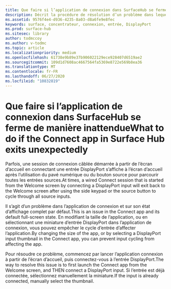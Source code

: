 ```yaml
---
title: Que faire si l’application de connexion dans SurfaceHub se ferme de manière inattendue
description: Décrit la procédure de résolution d’un problème dans lequel l’application de connexion dans surface Hub s’arrête sur l’écran d’accueil après le recyclage des entrées.
ms.assetid: 9576f4e4-d936-4235-8a03-d8a6fe9e8fec
keywords: surface, concentrateur, connexion, entrée, DisplayPort
ms.prod: surface-hub
ms.sitesec: library
author: todmccoy
ms.author: v-todmc
ms.topic: article
ms.localizationpriority: medium
ms.openlocfilehash: 61738e9b89e37b906022129ece928407d6519ae2
ms.sourcegitcommit: 109d1d7608ac4667564fa5369e8722e569b8ea36
ms.translationtype: MT
ms.contentlocale: fr-FR
ms.lasthandoff: 06/27/2020
ms.locfileid: "10832819"
---
```

# <span data-ttu-id="59def-104">Que faire si l’application de connexion dans SurfaceHub se ferme de manière inattendue</span><span class="sxs-lookup"><span data-stu-id="59def-104">What to do if the Connect app in Surface Hub exits unexpectedly</span></span>

<span data-ttu-id="59def-105">Parfois, une session de connexion câblée démarrée à partir de l’écran d’accueil en connectant une entrée DisplayPort s’affiche à l’écran d’accueil après l’utilisation du pavé numérique ou du bouton source pour parcourir toutes les entrées sources.</span><span class="sxs-lookup"><span data-stu-id="59def-105">At times, a wired Connect session that is started from the Welcome screen by connecting a DisplayPort input will exit back to the Welcome screen after using the side keypad or the source button to cycle through all source inputs.</span></span>

<span data-ttu-id="59def-106">Il s’agit d’un problème dans l’application de connexion et sur son état d’affichage complet par défaut.</span><span class="sxs-lookup"><span data-stu-id="59def-106">This is an issue in the Connect app and its default full-screen state.</span></span> <span data-ttu-id="59def-107">En modifiant la taille de l’application, ou en sélectionnant une miniature d’entrée DisplayPort dans l’application de connexion, vous pouvez empêcher le cycle d’entrée d’affecter l’application.</span><span class="sxs-lookup"><span data-stu-id="59def-107">By changing the size of the app, or by selecting a DisplayPort input thumbnail in the Connect app, you can prevent input cycling from affecting the app.</span></span>

<span data-ttu-id="59def-108">Pour résoudre ce problème, commencez par lancer l’application connexion à partir de l’écran d’accueil, puis connectez-vous à l’entrée DisplayPort.</span><span class="sxs-lookup"><span data-stu-id="59def-108">The way to resolve this issue is to first launch the Connect app from the Welcome screen, and THEN connect a DisplayPort input.</span></span> <span data-ttu-id="59def-109">Si l’entrée est déjà connectée, sélectionnez manuellement la miniature.</span><span class="sxs-lookup"><span data-stu-id="59def-109">If the input is already connected, manually select the thumbnail.</span></span>